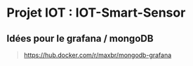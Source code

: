 # Projet IOT : IOT-Smart-Sensor

## Idées pour le grafana / mongoDB
> https://hub.docker.com/r/maxbr/mongodb-grafana
